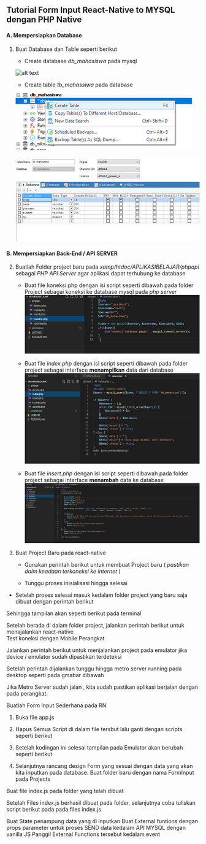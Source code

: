 ## Tutorial Form Input React-Native to MYSQL dengan PHP Native


#### A. Mempersiapkan Database 
1. Buat Database dan Table seperti berikut
    * Create database *db_mahasiswa* pada mysql




    ![alt text](https://lh3.googleusercontent.com/_NPpj9VayHKW9c1oBBEomr6wON0pZIfgKbvnMSTnVIAf7vnhp2ItzdzTMh2b85Ifhmb-O5wp0RCFLXoyPcSH-2RJJccE5xLgXl2GDTwSWIXkuVD7k7qMtq97F3emC2SixcKLSkA1)

    * Create table *tb_mahassiwa* pada database

    ![alt text](readme\image\db_1.png)
    
    ![alt text](readme\image\db_2.png)

#### B. Mempersiapkan Back-End / API SERVER

2. Buatlah Folder project baru pada *xamp/htdoc/APLIKASIBELAJAR/phpapi* sebagai *PHP API Server* agar aplikasi dapat terhubung ke database 

    * Buat file koneksi.php  dengan isi script seperti dibawah pada folder Project sebagai koneksi ke database mysql  pada *php server*
           ![alt text](readme\image\db_3.png)

    * Buat file *index.php* dengan isi script seperti dibawah pada folder project sebagai interface **menampilkan** data dari database
          ![alt text](readme\image\db_4.png)

    * Buat file *insert.php* dengan isi script seperti dibawah pada folder project sebagai interface **menambah** data ke  database
          ![alt text](readme\image\db_5.png)

4. Buat Project Baru pada react-native 
    * Gunakan perintah  berikut untuk membuat Project baru ( *pastikan dalm keadaan terkoneksi ke internet* )

    * Tunggu proses inisialisasi hingga selesai
* Setelah proses selesai masuk kedalam  folder project yang baru saja dibuat dengan perintah berikut

Sehingga tampilan akan seperti berikut pada terminal

Setelah berada di dalam folder project, jalankan perintah berikut untuk menajalankan react-native  
Test koneksi dengan Mobile Perangkat 


Jalankan perintah berikut untuk menjalankan project pada emulator  jika device / emulator sudah dipastikan terdeteksi

Setelah perintah dijalankan tunggu hingga metro server running pada desktop seperti pada gmabar dibawah 

Jika Metro Server sudah jalan , kita sudah pastikan aplikasi berjalan dengan pada perangkat.


Buatlah Form Input Sederhana pada RN
1. Buka file app.js

2. Hapus Semua Script di dalam file tersbut lalu ganti dengan scripts seperti berikut

3. Setelah kodingan ini selesai tampilan pada Emulator akan berubah  seperti berikut

5. Selanjutnya rancang design Form yang sesuai dengan data yang akan kita inputkan pada database.
Buat folder baru dengan nama FormInput pada Projects


Buat file index.js  pada folder yang telah dibuat





Setelah Files index.js berhasil dibuat pada folder, selanjutnya coba tuliskan script berikut pada pada files index.js 




























































































Buat State penampung data yang di inputkan
Buat External funtions dengan props parameter untuk proses SEND data kedalam API MYSQL dengan vanilla JS
Panggil External Functions tersebut kedalam event
